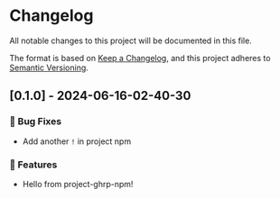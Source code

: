 # Changelog

All notable changes to this project will be documented in this file.

The format is based on [Keep a Changelog](https://keepachangelog.com/en/1.0.0/),
and this project adheres to [Semantic Versioning](https://semver.org/spec/v2.0.0.html).

## [0.1.0] - 2024-06-16-02-40-30

### 🐛 Bug Fixes

- Add another `!` in project npm

### 🚀 Features

- Hello from project-ghrp-npm!


